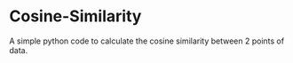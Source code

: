 # Cosine-Similarity
A simple python code to calculate the cosine similarity between 2 points of data.
